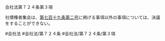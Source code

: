 会社法第７２４条第３項

社債権者集会は、[第七百十九条](会社法＿＿＿＿第７１９条)[第二号](会社法＿＿＿＿第７２４条第３項第２号)に掲げる事項以外の事項については、決議をすることができない。

#会社法
#会社法/第７２４条
#会社法/第７２４条/第３項
